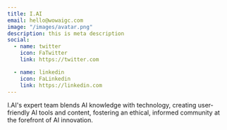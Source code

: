 ```yaml
---
title: I.AI
email: hello@wowaigc.com
image: "/images/avatar.png"
description: this is meta description
social:
  - name: twitter
    icon: FaTwitter
    link: https://twitter.com

  - name: linkedin
    icon: FaLinkedin
    link: https://linkedin.com
---
```


I.AI's expert team blends AI knowledge with technology, creating user-friendly AI tools and content, fostering an ethical, informed community at the forefront of AI innovation.
